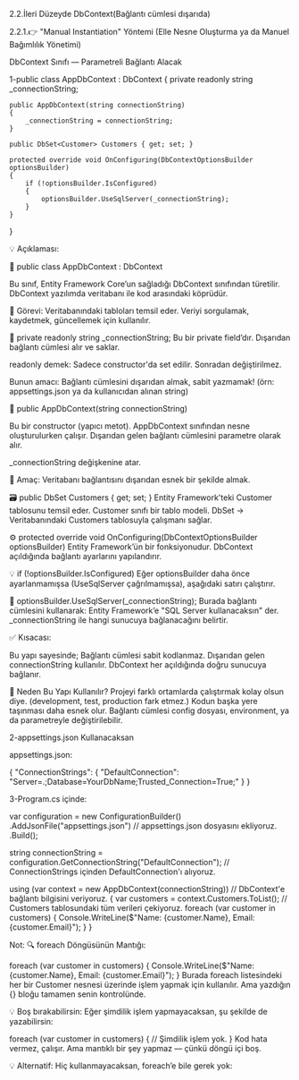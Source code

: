 ﻿2.2.İleri Düzeyde DbContext(Bağlantı cümlesi dışarıda)

2.2.1.👉 "Manual Instantiation" Yöntemi (Elle Nesne Oluşturma ya da Manuel Bağımlılık Yönetimi)



DbContext Sınıfı — Parametreli Bağlantı Alacak

1-public class AppDbContext : DbContext
{
    private readonly string _connectionString;

    public AppDbContext(string connectionString)
    {
        _connectionString = connectionString;
    }

    public DbSet<Customer> Customers { get; set; }

    protected override void OnConfiguring(DbContextOptionsBuilder optionsBuilder)
    {
        if (!optionsBuilder.IsConfigured)
        {
            optionsBuilder.UseSqlServer(_connectionString);
        }
    }
}

💡 Açıklaması:

🧠 public class AppDbContext : DbContext

Bu sınıf, Entity Framework Core’un sağladığı DbContext sınıfından türetilir.
DbContext yazılımda veritabanı ile kod arasındaki köprüdür.

📌 Görevi:
Veritabanındaki tabloları temsil eder.
Veriyi sorgulamak, kaydetmek, güncellemek için kullanılır.


🔐 private readonly string _connectionString;
Bu bir private field’dır.
Dışarıdan bağlantı cümlesi alır ve saklar.

readonly demek:
Sadece constructor'da set edilir.
Sonradan değiştirilmez.

Bunun amacı:
Bağlantı cümlesini dışarıdan almak, sabit yazmamak!
(örn: appsettings.json ya da kullanıcıdan alınan string)



🔧 public AppDbContext(string connectionString)

Bu bir constructor (yapıcı metot).
AppDbContext sınıfından nesne oluşturulurken çalışır.
Dışarıdan gelen bağlantı cümlesini parametre olarak alır.

_connectionString değişkenine atar.

📌 Amaç:
Veritabanı bağlantısını dışarıdan esnek bir şekilde almak.


🗃️ public DbSet<Customer> Customers { get; set; }
Entity Framework'teki Customer tablosunu temsil eder.
Customer sınıfı bir tablo modeli.
DbSet<Customer> → Veritabanındaki Customers tablosuyla çalışmanı sağlar.


⚙️ protected override void OnConfiguring(DbContextOptionsBuilder optionsBuilder)
Entity Framework’ün bir fonksiyonudur.
DbContext açıldığında bağlantı ayarlarını yapılandırır.


💡 if (!optionsBuilder.IsConfigured)
Eğer optionsBuilder daha önce ayarlanmamışsa (UseSqlServer çağrılmamışsa),
aşağıdaki satırı çalıştırır.


💾 optionsBuilder.UseSqlServer(_connectionString);
Burada bağlantı cümlesini kullanarak:
Entity Framework’e "SQL Server kullanacaksın" der.
_connectionString ile hangi sunucuya bağlanacağını belirtir.



✅ Kısacası:

Bu yapı sayesinde;
Bağlantı cümlesi sabit kodlanmaz.
Dışarıdan gelen connectionString kullanılır.
DbContext her açıldığında doğru sunucuya bağlanır.

🎯 Neden Bu Yapı Kullanılır?
Projeyi farklı ortamlarda çalıştırmak kolay olsun diye. (development, test, production fark etmez.)
Kodun başka yere taşınması daha esnek olur.
Bağlantı cümlesi config dosyası, environment, ya da parametreyle değiştirilebilir.




2-appsettings.json Kullanacaksan

appsettings.json:

{
  "ConnectionStrings": {
    "DefaultConnection": "Server=.;Database=YourDbName;Trusted_Connection=True;"
  }
}


3-Program.cs içinde:

var configuration = new ConfigurationBuilder()
    .AddJsonFile("appsettings.json") // appsettings.json dosyasını ekliyoruz.
    .Build();


string connectionString = configuration.GetConnectionString("DefaultConnection"); // ConnectionStrings içinden DefaultConnection'ı alıyoruz.

using (var context = new AppDbContext(connectionString)) // DbContext'e bağlantı bilgisini veriyoruz.
{
    var customers = context.Customers.ToList();  // Customers tablosundaki tüm verileri çekiyoruz.
    foreach (var customer in customers)
    {
        Console.WriteLine($"Name: {customer.Name}, Email: {customer.Email}");
    }
}

Not:
🔍 foreach Döngüsünün Mantığı:

foreach (var customer in customers)
{
    Console.WriteLine($"Name: {customer.Name}, Email: {customer.Email}");
}
Burada foreach listesindeki her bir Customer nesnesi üzerinde işlem yapmak için kullanılır.
Ama yazdığın {} bloğu tamamen senin kontrolünde.

💡 Boş bırakabilirsin:
Eğer şimdilik işlem yapmayacaksan, şu şekilde de yazabilirsin:

foreach (var customer in customers)
{
    // Şimdilik işlem yok.
}
Kod hata vermez, çalışır.
Ama mantıklı bir şey yapmaz — çünkü döngü içi boş.

💡 Alternatif:
Hiç kullanmayacaksan, foreach’e bile gerek yok: